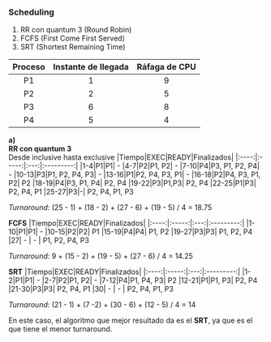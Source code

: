 ### Scheduling

1. RR con quantum 3 (Round Robin)
2. FCFS (First Come First Served)
3. SRT (Shortest Remaining Time)


|Proceso|Instante de llegada|Ráfaga de CPU|
|:-----:|:-----------------:|:-----------:|
|P1|1|9|
|P2|2|5|
|P3|6|8|
|P4|5|4|

**a)**\
**RR con quantum 3**\
Desde inclusive hasta exclusive
|Tiempo|EXEC|READY|Finalizados|
|:----:|:-----:|:---:|:---------:|
|1-4|P1|P1| -
|4-7|P2|P1, P2| -
|7-10|P4|P3, P1, P2, P4| -
|10-13|P3|P1, P2, P4, P3| -
|13-16|P1|P2, P4, P3, P1| -
|16-18|P2|P4, P3, P1, P2| P2
|18-19|P4|P3, P1, P4| P2, P4
|19-22|P3|P1,P3| P2, P4
|22-25|P1|P3| P2, P4, P1
|25-27|P3|-| P2, P4, P1, P3

_Turnaround_: (25 - 1) + (18 - 2) + (27 - 6) + (19 - 5) / 4 = 18.75

**FCFS**
|Tiempo|EXEC|READY|Finalizados|
|:----:|:-----:|:---:|:---------:|
|1-10|P1|P1| -
|10-15|P2|P2| P1
|15-19|P4|P4| P1, P2
|19-27|P3|P3| P1, P2, P4
|27| - | - | P1, P2, P4, P3

_Turnaround_: 9 + (15 - 2) + (19 - 5) + (27 - 6) / 4 = 14.25

**SRT**
|Tiempo|EXEC|READY|Finalizados|
|:----:|:-----:|:---:|:---------:|
|1-2|P1|P1| -
|2-7|P2|P1, P2| -
|7-12|P4|P1, P4, P3| P2
|12-21|P1|P1, P3| P2, P4
|21-30|P3|P3| P2, P4, P1
|30| - | - | P2, P4, P1, P3

_Turnaround_: (21 - 1) + (7 -2) + (30 - 6) + (12 - 5) / 4 = 14

En este caso, el algoritmo que mejor resultado da es el **SRT**, ya que es el que tiene el menor turnaround.
